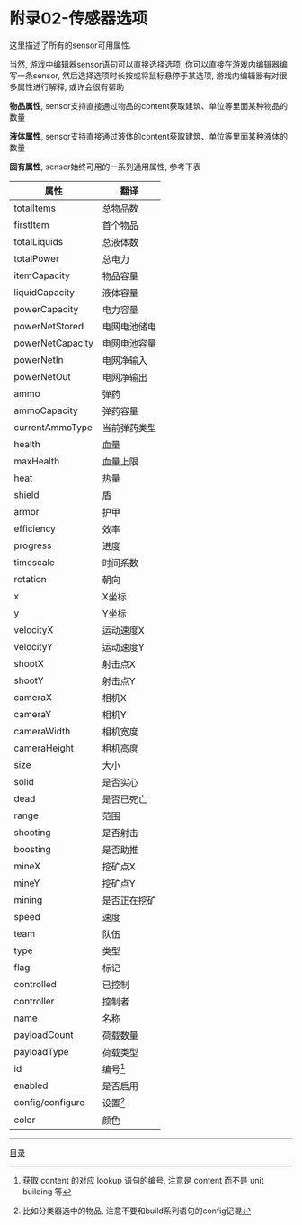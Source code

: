 附录02-传感器选项
===============================================================================
这里描述了所有的sensor可用属性.

当然, 游戏中编辑器sensor语句可以直接选择选项,
你可以直接在游戏内编辑器编写一条sensor, 然后选择选项时长按或将鼠标悬停于某选项,
游戏内编辑器有对很多属性进行解释, 或许会很有帮助

**物品属性**, sensor支持直接通过物品的content获取建筑、单位等里面某种物品的数量

**液体属性**, sensor支持直接通过液体的content获取建筑、单位等里面某种液体的数量

**固有属性**, sensor始终可用的一系列通用属性, 参考下表

| 属性              | 翻译          |
| ---               | ---           |
| totalItems        | 总物品数      |
| firstItem         | 首个物品      |
| totalLiquids      | 总液体数      |
| totalPower        | 总电力        |
| itemCapacity      | 物品容量      |
| liquidCapacity    | 液体容量      |
| powerCapacity     | 电力容量      |
| powerNetStored    | 电网电池储电  |
| powerNetCapacity  | 电网电池容量  |
| powerNetIn        | 电网净输入    |
| powerNetOut       | 电网净输出    |
| ammo              | 弹药          |
| ammoCapacity      | 弹药容量      |
| currentAmmoType   | 当前弹药类型  |
| health            | 血量          |
| maxHealth         | 血量上限      |
| heat              | 热量          |
| shield            | 盾            |
| armor             | 护甲          |
| efficiency        | 效率          |
| progress          | 进度          |
| timescale         | 时间系数      |
| rotation          | 朝向          |
| x                 | X坐标         |
| y                 | Y坐标         |
| velocityX         | 运动速度X     |
| velocityY         | 运动速度Y     |
| shootX            | 射击点X       |
| shootY            | 射击点Y       |
| cameraX           | 相机X         |
| cameraY           | 相机Y         |
| cameraWidth       | 相机宽度      |
| cameraHeight      | 相机高度      |
| size              | 大小          |
| solid             | 是否实心      |
| dead              | 是否已死亡    |
| range             | 范围          |
| shooting          | 是否射击      |
| boosting          | 是否助推      |
| mineX             | 挖矿点X       |
| mineY             | 挖矿点Y       |
| mining            | 是否正在挖矿  |
| speed             | 速度          |
| team              | 队伍          |
| type              | 类型          |
| flag              | 标记          |
| controlled        | 已控制        |
| controller        | 控制者        |
| name              | 名称          |
| payloadCount      | 荷载数量      |
| payloadType       | 荷载类型      |
| id                | 编号[^2]      |
| enabled           | 是否启用      |
| config/configure  | 设置[^1]      |
| color             | 颜色          |


[^1]: 比如分类器选中的物品, 注意不要和build系列语句的config记混

[^2]: 获取 content 的对应 lookup 语句的编号, 注意是 content 而不是 unit building 等

---
[目录](./README.md)
